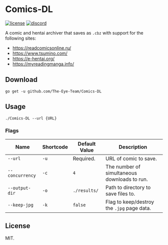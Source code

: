 # Comics-DL
[![license](https://img.shields.io/github/license/The-Eye-Team/Comics-DL.svg)](https://github.com/The-Eye-Team/Comics-DL/blob/master/LICENSE)
[![discord](https://img.shields.io/discord/302796547656253441.svg)](https://discord.gg/py3kX3Z)

A comic and hentai archiver that saves as `.cbz` with support for the following sites:

- https://readcomicsonline.ru/
- https://www.tsumino.com/
- https://e-hentai.org/
- https://myreadingmanga.info/

## Download
```
go get -u github.com/The-Eye-Team/Comics-DL
```

## Usage
```
./Comics-DL --url {URL}
```

### Flags
| Name | Shortcode | Default Value | Description |
|------|-----------|---------------|-------------|
| `--url` | `-u` | Required. | URL of comic to save. |
| `--concurrency` | `-c` | `4` | The number of simultaneous downloads to run. |
| `--output-dir` | `-o` | `./results/` | Path to directory to save files to. |
| `--keep-jpg` | `-k` | `false` | Flag to keep/destroy the `.jpg` page data. |

## License
MIT.
